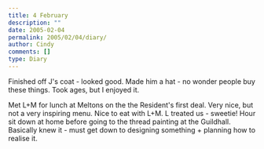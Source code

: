 ```yaml
---
title: 4 February
description: ""
date: 2005-02-04
permalink: 2005/02/04/diary/
author: Cindy
comments: []
type: Diary
---
```


Finished off J's coat - looked good. Made him a hat - no wonder people buy these things. Took ages, but I enjoyed it.

Met L+M for lunch at Meltons on the the Resident's first deal. Very nice, but not a very inspiring menu. Nice to eat with L+M. L treated us - sweetie! Hour sit down at home before going to the thread painting at the Guildhall. Basically knew it - must get down to designing something + planning how to realise it.
